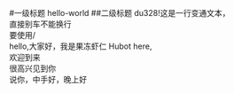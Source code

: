 #一级标题 hello-world
##二级标题
du328!这是一行变通文本，<br>
直接别车不能换行<br>
要使用/<br>
        hello,大家好，我是果冻虾仁
Hubot here,<br>
        欢迎到来<br>
        很高兴见到你<br>
        说你，中手好，晚上好
